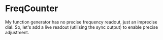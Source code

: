 # FreqCounter
My function generator has no precise frequency readout, just an imprecise dial. So, let's add a live readout (utilising the sync output) to enable precise adjustment.
